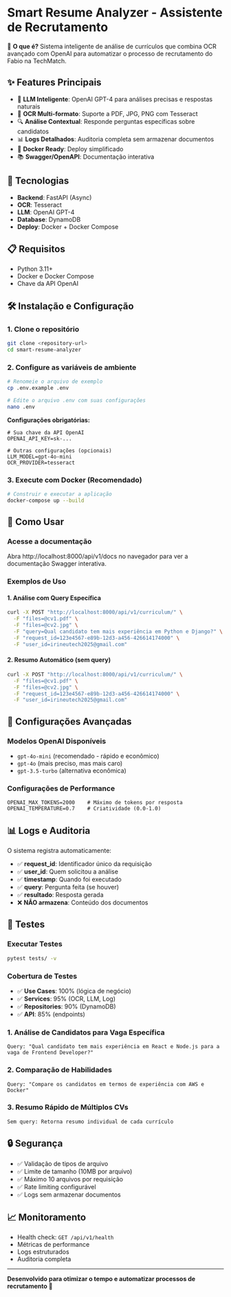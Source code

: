 # Smart Resume Analyzer - Assistente de Recrutamento

🎯 **O que é?**
Sistema inteligente de análise de currículos que combina OCR avançado com OpenAI para automatizar o processo de recrutamento do Fabio na TechMatch.

## ✨ Features Principais

- 🤖 **LLM Inteligente**: OpenAI GPT-4 para análises precisas e respostas naturais
- 📄 **OCR Multi-formato**: Suporte a PDF, JPG, PNG com Tesseract
- 🔍 **Análise Contextual**: Responde perguntas específicas sobre candidatos
- 📊 **Logs Detalhados**: Auditoria completa sem armazenar documentos
- 🐳 **Docker Ready**: Deploy simplificado
- 📚 **Swagger/OpenAPI**: Documentação interativa

## 🚀 Tecnologias

- **Backend**: FastAPI (Async)
- **OCR**: Tesseract
- **LLM**: OpenAI GPT-4
- **Database**: DynamoDB
- **Deploy**: Docker + Docker Compose

## 📋 Requisitos

- Python 3.11+
- Docker e Docker Compose
- Chave da API OpenAI

## 🛠️ Instalação e Configuração

### 1. Clone o repositório
```bash
git clone <repository-url>
cd smart-resume-analyzer
```

### 2. Configure as variáveis de ambiente
```bash
# Renomeie o arquivo de exemplo
cp .env.example .env

# Edite o arquivo .env com suas configurações
nano .env
```

**Configurações obrigatórias:**
```env
# Sua chave da API OpenAI
OPENAI_API_KEY=sk-...

# Outras configurações (opcionais)
LLM_MODEL=gpt-4o-mini
OCR_PROVIDER=tesseract
```

### 3. Execute com Docker (Recomendado)
```bash
# Construir e executar a aplicação
docker-compose up --build
```

## 📖 Como Usar

### Acesse a documentação
Abra http://localhost:8000/api/v1/docs no navegador para ver a documentação Swagger interativa.

### Exemplos de Uso

#### 1. Análise com Query Específica
```bash
curl -X POST "http://localhost:8000/api/v1/curriculum/" \
  -F "files=@cv1.pdf" \
  -F "files=@cv2.jpg" \
  -F "query=Qual candidato tem mais experiência em Python e Django?" \
  -F "request_id=123e4567-e89b-12d3-a456-426614174000" \
  -F "user_id=irineutech2025@gmail.com"
```

#### 2. Resumo Automático (sem query)
```bash
curl -X POST "http://localhost:8000/api/v1/curriculum/" \
  -F "files=@cv1.pdf" \
  -F "files=@cv2.jpg" \
  -F "request_id=123e4567-e89b-12d3-a456-426614174000" \
  -F "user_id=irineutech2025@gmail.com"
```

## 🔧 Configurações Avançadas

### Modelos OpenAI Disponíveis
- `gpt-4o-mini` (recomendado - rápido e econômico)
- `gpt-4o` (mais preciso, mas mais caro)
- `gpt-3.5-turbo` (alternativa econômica)

### Configurações de Performance
```env
OPENAI_MAX_TOKENS=2000    # Máximo de tokens por resposta
OPENAI_TEMPERATURE=0.7    # Criatividade (0.0-1.0)
```

## 📊 Logs e Auditoria

O sistema registra automaticamente:
- ✅ **request_id**: Identificador único da requisição
- ✅ **user_id**: Quem solicitou a análise
- ✅ **timestamp**: Quando foi executado
- ✅ **query**: Pergunta feita (se houver)
- ✅ **resultado**: Resposta gerada
- ❌ **NÃO armazena**: Conteúdo dos documentos

## 🧪 Testes

### Executar Testes
```bash
pytest tests/ -v
```

### Cobertura de Testes
- ✅ **Use Cases**: 100% (lógica de negócio)
- ✅ **Services**: 95% (OCR, LLM, Log)
- ✅ **Repositories**: 90% (DynamoDB)
- ✅ **API**: 85% (endpoints)

### 1. Análise de Candidatos para Vaga Específica
```
Query: "Qual candidato tem mais experiência em React e Node.js para a vaga de Frontend Developer?"
```

### 2. Comparação de Habilidades
```
Query: "Compare os candidatos em termos de experiência com AWS e Docker"
```

### 3. Resumo Rápido de Múltiplos CVs
```
Sem query: Retorna resumo individual de cada currículo
```

## 🔒 Segurança

- ✅ Validação de tipos de arquivo
- ✅ Limite de tamanho (10MB por arquivo)
- ✅ Máximo 10 arquivos por requisição
- ✅ Rate limiting configurável
- ✅ Logs sem armazenar documentos

## 📈 Monitoramento

- Health check: `GET /api/v1/health`
- Métricas de performance
- Logs estruturados
- Auditoria completa

---

**Desenvolvido para otimizar o tempo e automatizar processos de recrutamento  🚀**